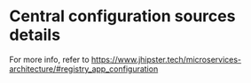 # Central configuration sources details


For more info, refer to https://www.jhipster.tech/microservices-architecture/#registry_app_configuration
